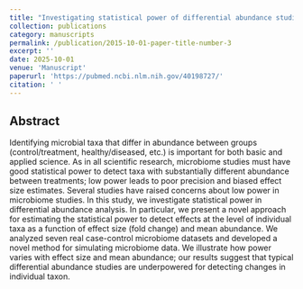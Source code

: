 ```yaml
---
title: "Investigating statistical power of differential abundance studies"
collection: publications
category: manuscripts
permalink: /publication/2015-10-01-paper-title-number-3
excerpt: ''
date: 2025-10-01
venue: 'Manuscript'
paperurl: 'https://pubmed.ncbi.nlm.nih.gov/40198727/'
citation: ' '
---
```


## Abstract

Identifying microbial taxa that differ in abundance between groups (control/treatment, healthy/diseased, etc.) is important for both basic and applied science. As in all scientific research, microbiome studies must have good statistical power to detect taxa with substantially different abundance between treatments; low power leads to poor precision and biased effect size estimates. Several studies have raised concerns about low power in microbiome studies. In this study, we investigate statistical power in differential abundance analysis. In particular, we present a novel approach for estimating the statistical power to detect effects at the level of individual taxa as a function of effect size (fold change) and mean abundance. We analyzed seven real case-control microbiome datasets and developed a novel method for simulating microbiome data. We illustrate how power varies with effect size and mean abundance; our results suggest that typical differential abundance studies are underpowered for detecting changes in individual taxon.
